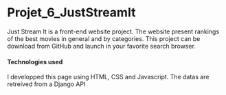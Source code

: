 # Projet_6_JustStreamIt

Just Stream It is a front-end website project.
The website present rankings of the best movies in general and by categories.
This project can be download from GitHub and launch in your favorite search browser. 

#### Technologies used

I developped this page using HTML, CSS and Javascript. The datas are retreived from a Django API  
